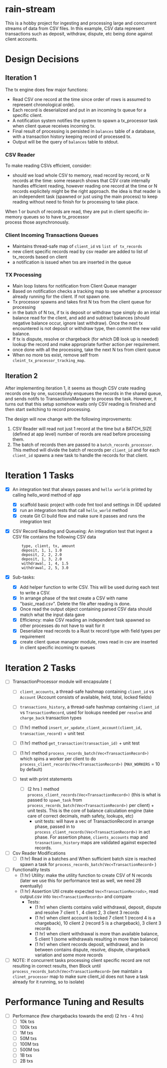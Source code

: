 # rain-stream

This is a hobby project for ingesting and processing large and concurrent streams of data from CSV files.
In this example, CSV data represent transactions such as deposit, withdraw, dispute, etc being done against
client accounts.

# Design Decisions

## Iteration 1

The tx engine does few major functions:

- Read CSV one record at the time since order of rows is assumed to represent chronological orde).
- Each record is deserialized and put in an incoming tx queue for a specific client.
- A notification system notifies the system to spawn a tx_processor task when client queue receives incoming tx.
- Final result of processing is persisted in `balances` table of a database, with a transaction history keeping record
  of processed tx.
- Output will be the query of `balances` table to stdout.

### CSV Reader

To make reading CSVs efficient, consider:

- should we load whole CSV to memory, read record by record, or N records at the time: some research shows that CSV
  crate internally handles efficient reading, however reading one record at the time or N records explicitely might be
  the
  right approach. the idea is that reader is an independent task (spawned or just using the main process) to keep
  reading
  without need to finish for tx processing to take place.

When 1 or bunch of records are read, they are put in client specific in-memory queues so to have tx_processor  
process those asynchronously.

### Client Incoming Transactions Queues

- Maintains thread-safe map of `client_id` vs `list of tx_records`
- new client specific records read by csv reader are added to list of tx_records based on client
- a notification is issued when txs are inserted in the queue

### TX Processing

- Main loop listens for notification from Client Queue manager
- Based on notification checks a tracking map to see whether a processor already running for the client. If not spawn
  one.
- Tx processor spawns and takes first N txs from the client queue for processing
- in the batch of N txs, if tx is deposit or withdraw type simply do an intial balance read for the client, and
  add and subtract balances (should negative balance occur, ignore last withdraw). Once the next tx encountered is not
  deposit or withdraw type, then commit the new valid balance.
- If tx is dispute, resolve or chargeback (for which DB look up is needed) lookup the record and make appropriate
  further action per requirement.
- once done with all the processing, take the next N txs from client queue
- When no more txs exist, remove self from `cleint_tx_processor_tracking_map`.

## Iteration 2

After implementing iteration 1, it seems as though CSV crate reading records one by one, successfuly enqueues the
records
in the shared queue, and sends notifs to TransactionsManager to process the task. However, it turns out that this setup
somehow waits only CSV reading is finished and then start switching to record processing.

The design will now change with the following improvements:

1. CSV Reader will read not just 1 record at the time but a BATCH_SIZE (defined at app level) number of reords are read
   before processing them.
2. The batch of records then are passed to a `batch_records_processor`. This method will divide the batch of records
   per `client_id` and for each `client_id` spawns a new task to handle the records for that client.

# Iteration 1 Tasks

- [x] An integration test that always passes and `hello world` is printed by calling hello_word method of app
    - [x] scaffold basic project with code fmt tool and settings in IDE updated
    - [x] run an integration tests that call `hello_world` method
    - [x] create Git CI build flow and make sure it passes and runs the integration test

- [x] CSV Record Reading and Queueing: An integration test that ingest a CSV file contains the following CSV data

    ```
        type, client, tx, amount
        deposit, 1, 1, 1.0
        deposit, 2, 2, 2.0
        deposit, 1, 3, 2.0
        withdrawal, 1, 4, 1.5
        withdrawal, 2, 5, 3.0
    ```


- [x] Sub-tasks:
    - [x] Add helper function to write CSV. This will be used during each test to write a CSV.
    - [x] In arrange phase of the test create a CSV with name "basic_read.csv". Delete the file after reading is done.
    - [x] Once read the output object containing parsed CSV data should match what the input data gave
    - [x] Efficiency: make CSV reading an independent task spawned so other processes do not have to wait for it
    - [x] Deserialize read records to a Rust tx record type with field types per requirement
    - [x] create client queue manager module, rows read in csv are inserted in client specific incoming tx queues

# Iteration 2 Tasks

- [ ] TransactionProcessor module will encapsulate (
    - [ ] `client_accounts`, a thread-safe hashmap containing `client_id` vs `Account` (Account consists of
      available, held, total, locked fields)
    - [ ] `transactions_history`, a thread-safe hashmap containing `client_id` vs `TransactionRecord`, used for lookups
      needed per `resolve` and `charge_back` transaction types
    - [ ] (1 hr) method `insert_or_update_client_account(client_id, transaction_record)` + unit test
    - [ ] (1 hr) method `get_transaction(transaction_id)` + unit test
    - [ ] (1 hr) method `process_records_batch(Vec<TransactionRecord>)` which spins a worker per client to do
      `process_client_records(Vec<TransactionRecord>)`  (`MAX_WORKERS` = 10 by default)

    - [ ] test with print statements
        - [ ] (2 hrs ) method `process_client_records(Vec<TransactionRecord>)` (this is what is passed to `spawn_task`
          from `process_records_batch(Vec<TransactionRecord>)` per client) + unit tests. This is the core of balance
          calculation
          engine (take care of correct decimals, math safety, lookups, etc)
            - unit tests: will have a vec of TransactionRecord in arrange phase, passed in to
              `process_client_records(Vec<TransactionRecord>)` in act phase. For assertion phase, `clients_accounts` map
              and
              `trasnactions_history` maps are validated against expected records.

- [ ] Csv Reader Modifications
    - [ ] (1 hr) Read in a batches and When sufficient batch size is reached spawn a task for
      `process_records_batch(Vec<TransactionRecord>` )

- [ ] Functionality tests
    - (1 hr) Utility: make the utility function to create CSV of N records (later we use this for performance test
      as well, we need 2B eventually)
    - (1 hr) Assertion Util create expected `Vec<TransactionRecrods>`, read output.csv into
      `Vec<TransactionRecords>` and compare
        - Tests:
            - (1 hr) when clients contains valid withdrawal, deposit, dispute and resolve 7 client 1 , 4 client 2, 3
              client 3 records
            - (1 hr) when client account is locked 7 client 1 (record 4 is a chargeback), 10 client 2 (record 5 is a
              chargeback), 3 client 3 records
            - (1 hr) when client withdrawal is more than available balance, 5 client 1 (some withdrawals resulting
              in more than balance)
            - (1 hr) when client records deposit, withdrawal, and in between contains dispute, resolve, dispute,
              chargeback variation and some more records
- [ ] NOTE: If concurrent tasks processing client specific record are not resulting in correct results, then
  Block until `process_records_batch(Vec<TransactionRecord>` (we maintain a `clinet_processor` map
  to make sure client_id does not have a task already for it running, so to isolate)

# Performance Tuning and Results

- [ ] Performance (few chargebacks towards the end) (2 hrs - 4 hrs)
    - [ ] 10k txs
    - [ ] 100k txs
    - [ ] 1M txs
    - [ ] 50M txs
    - [ ] 100M txs
    - [ ] 500M txs
    - [ ] 1B txs
    - [ ] 2B txs